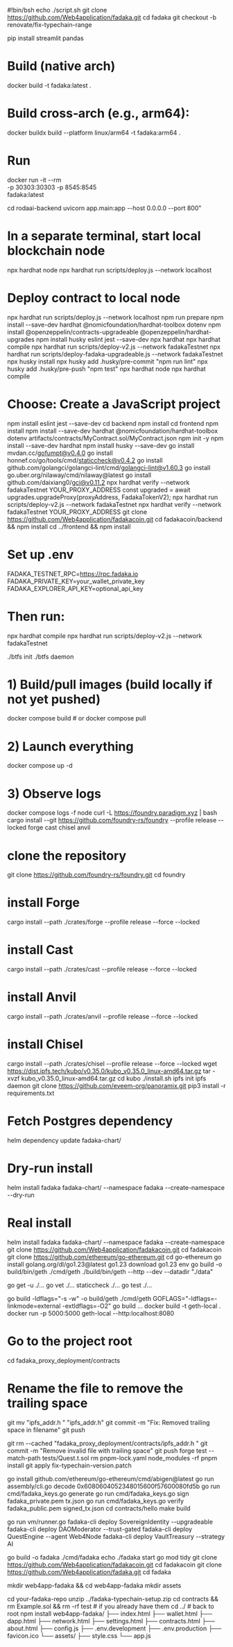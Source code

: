 #!bin/bsh 
echo ./script.sh
git clone https://github.com/Web4application/fadaka.git
cd fadaka
git checkout -b renovate/fix-typechain-range

 pip install streamlit pandas

# Build (native arch)
 docker build -t fadaka:latest .

# Build cross‑arch (e.g., arm64):
 docker buildx build --platform linux/arm64 -t fadaka:arm64 .

# Run
 docker run -it --rm \
  -p 30303:30303 -p 8545:8545 \
  fadaka:latest

cd rodaai-backend
uvicorn app.main:app --host 0.0.0.0 --port 800"
# In a separate terminal, start local blockchain node
 npx hardhat node
 npx hardhat run scripts/deploy.js --network localhost

# Deploy contract to local node
npx hardhat run scripts/deploy.js --network localhost
npm run prepare
 npm install --save-dev hardhat @nomicfoundation/hardhat-toolbox dotenv
 npm install @openzeppelin/contracts-upgradeable @openzeppelin/hardhat-upgrades
 npm install husky eslint jest --save-dev
 npx hardhat
 npx hardhat compile
 npx hardhat run scripts/deploy-v2.js --network fadakaTestnet
 npx hardhat run scripts/deploy-fadaka-upgradeable.js --network fadakaTestnet
 npx husky install
 npx husky add .husky/pre-commit "npm run lint"
 npx husky add .husky/pre-push "npm test"
 npx hardhat node
 npx hardhat compile
# Choose: Create a JavaScript project

 npm install eslint jest --save-dev
 cd backend
 npm install
cd frontend
npm install
 npm install --save-dev hardhat @nomicfoundation/hardhat-toolbox dotenv
artifacts/contracts/MyContract.sol/MyContract.json
 npm init -y
 npm install --save-dev hardhat
 npm install husky --save-dev
 go install mvdan.cc/gofumpt@v0.4.0
 go install honnef.co/go/tools/cmd/staticcheck@v0.4.2
 go install github.com/golangci/golangci-lint/cmd/golangci-lint@v1.60.3
 go install go.uber.org/nilaway/cmd/nilaway@latest
 go install github.com/daixiang0/gci@v0.11.2
npx hardhat verify --network fadakaTestnet YOUR_PROXY_ADDRESS
const upgraded = await upgrades.upgradeProxy(proxyAddress, FadakaTokenV2);
 npx hardhat run scripts/deploy-v2.js --network fadakaTestnet
 npx hardhat verify --network fadakaTestnet YOUR_PROXY_ADDRESS
 git clone https://github.com/Web4application/fadakacoin.git
 cd fadakacoin/backend && npm install
 cd ../frontend && npm install

# Set up .env
FADAKA_TESTNET_RPC=https://rpc.fadaka.io
FADAKA_PRIVATE_KEY=your_wallet_private_key
FADAKA_EXPLORER_API_KEY=optional_api_key

# Then run:
 npx hardhat compile
 npx hardhat run scripts/deploy-v2.js --network fadakaTestnet

./btfs init
./btfs daemon

# 1) Build/pull images (build locally if not yet pushed)
 docker compose build   # or docker compose pull
# 2) Launch everything
 docker compose up -d
# 3) Observe logs
 docker compose logs -f node
 curl -L https://foundry.paradigm.xyz | bash
 cargo install --git https://github.com/foundry-rs/foundry --profile release --locked forge cast chisel anvil

# clone the repository
 git clone https://github.com/foundry-rs/foundry.git
 cd foundry
# install Forge
 cargo install --path ./crates/forge --profile release --force --locked
# install Cast
 cargo install --path ./crates/cast --profile release --force --locked
# install Anvil
 cargo install --path ./crates/anvil --profile release --force --locked
# install Chisel
 cargo install --path ./crates/chisel --profile release --force --locked
wget https://dist.ipfs.tech/kubo/v0.35.0/kubo_v0.35.0_linux-amd64.tar.gz
tar -xvzf kubo_v0.35.0_linux-amd64.tar.gz
cd kubo
./install.sh
ipfs init
ipfs daemon
git clone https://github.com/eveem-org/panoramix.git
 pip3 install -r requirements.txt

# Fetch Postgres dependency
 helm dependency update fadaka-chart/

# Dry‑run install
 helm install fadaka fadaka-chart/ --namespace fadaka --create-namespace --dry-run

# Real install
 helm install fadaka fadaka-chart/ --namespace fadaka --create-namespace
git clone https://github.com/Web4application/fadakacoin.git
 cd fadakacoin
git clone https://github.com/ethereum/go-ethereum.git
cd go-ethereum
go install golang.org/dl/go1.23@latest
go1.23 download
go1.23 env
go build -o build/bin/geth ./cmd/geth
./build/bin/geth --http --dev --datadir "./data"

go get -u ./... go vet ./...
staticcheck ./... go test ./...

go build -ldflags="-s -w" -o build/geth ./cmd/geth
GOFLAGS="-ldflags=-linkmode=external -extldflags=-O2" go build ...
docker build -t geth-local .
docker run -p 5000:5000 geth-local --http:localhost:8080
# Go to the project root
cd fadaka_proxy_deployment/contracts

# Rename the file to remove the trailing space
git mv "ipfs_addr.h " "ipfs_addr.h"
git commit -m "Fix: Removed trailing space in filename"
git push

git rm --cached "fadaka_proxy_deployment/contracts/ipfs_addr.h "
git commit -m "Remove invalid file with trailing space"
git push forge test --match-path tests/Quest.t.sol
rm pnpm-lock.yaml node_modules -rf
pnpm install git apply fix-typechain-version.patch

go install github.com/ethereum/go-ethereum/cmd/abigen@latest
go run assembly/cli.go decode 0x6080604052348015600f57600080fd5b
go run cmd/fadaka_keys.go generate
go run cmd/fadaka_keys.go sign fadaka_private.pem tx.json
go run cmd/fadaka_keys.go verify fadaka_public.pem signed_tx.json
cd contracts/hello
make build

go run vm/runner.go
fadaka-cli deploy SovereignIdentity --upgradeable
fadaka-cli deploy DAOModerator --trust-gated
fadaka-cli deploy QuestEngine --agent Web4Node
fadaka-cli deploy VaultTreasury --strategy AI

go build -o fadaka ./cmd/fadaka
echo ./fadaka start
go mod tidy
git clone https://github.com/Web4application/fadakacoin.git
cd fadakacoin
git clone https://github.com/Web4application/fadaka.git
cd fadaka

mkdir web4app-fadaka && cd web4app-fadaka
mkdir assets

cd your-fadaka-repo
unzip ../fadaka-typechain-setup.zip
cd contracts && rm Example.sol && rm -rf test # if you already have them
cd ../ # back to root
npm install
web4app-fadaka/
├── index.html
├── wallet.html
├── dapp.html
├── network.html
├── settings.html
├── contracts.html
├── about.html
├── config.js
├── .env.development
├── .env.production
├── favicon.ico
└── assets/
    ├── style.css
    └── app.js
